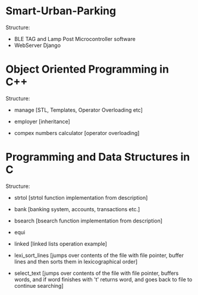 # Smart-Urban-Parking
Structure:

* BLE TAG and Lamp Post Microcontroller software
* WebServer Django

# Object Oriented Programming in C++
Structure:

* manage
[STL, Templates, Operator Overloading etc]

* employer
[inheritance]

* compex numbers calculator
[operator overloading]

# Programming and Data Structures in C

Structure:

* strtol
[strtol function implementation from description]

* bank
[banking system, accounts, transactions etc.]

* bsearch
[bsearch function implementation from description]

* equi

* linked
[linked lists operation example]

* lexi_sort_lines
[jumps over contents of the file with file pointer, buffer lines and then sorts them in lexicographical order]

* select_text 
[jumps over contents of the file with file pointer, buffers words, and if word finishes with 't' returns word, and goes back to file to continue searching]


